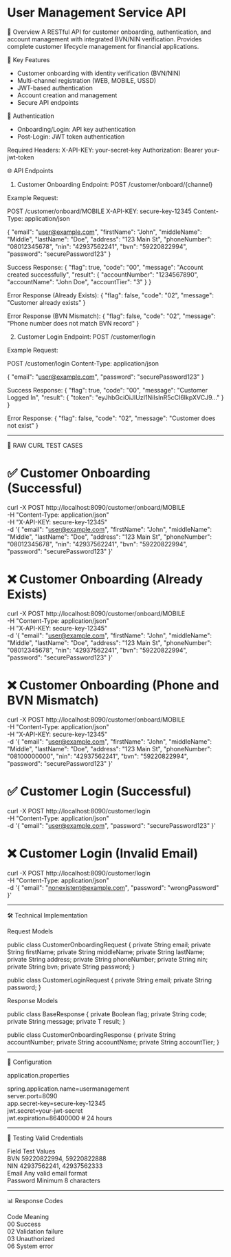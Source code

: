 # User Management Service API

📌 Overview
A RESTful API for customer onboarding, authentication, and account management with integrated BVN/NIN verification. Provides complete customer lifecycle management for financial applications.

🚀 Key Features
- Customer onboarding with identity verification (BVN/NIN)
- Multi-channel registration (WEB, MOBILE, USSD)
- JWT-based authentication
- Account creation and management
- Secure API endpoints

🔐 Authentication
- Onboarding/Login: API key authentication
- Post-Login: JWT token authentication

Required Headers:
X-API-KEY: your-secret-key
Authorization: Bearer your-jwt-token

🌐 API Endpoints

1. Customer Onboarding
Endpoint: POST /customer/onboard/{channel}

Example Request:

POST /customer/onboard/MOBILE
X-API-KEY: secure-key-12345
Content-Type: application/json

{
  "email": "user@example.com",
  "firstName": "John",
  "middleName": "Middle",
  "lastName": "Doe",
  "address": "123 Main St",
  "phoneNumber": "08012345678",
  "nin": "42937562241",
  "bvn": "59220822994",
  "password": "securePassword123"
}

Success Response:
{
  "flag": true,
  "code": "00",
  "message": "Account created successfully",
  "result": {
    "accountNumber": "1234567890",
    "accountName": "John Doe",
    "accountTier": "3"
  }
}

Error Response (Already Exists):
{
  "flag": false,
  "code": "02",
  "message": "Customer already exists"
}

Error Response (BVN Mismatch):
{
  "flag": false,
  "code": "02",
  "message": "Phone number does not match BVN record"
}

2. Customer Login
Endpoint: POST /customer/login

Example Request:

POST /customer/login
Content-Type: application/json

{
  "email": "user@example.com",
  "password": "securePassword123"
}

Success Response:
{
  "flag": true,
  "code": "00",
  "message": "Customer Logged In",
  "result": {
    "token": "eyJhbGciOiJIUzI1NiIsInR5cCI6IkpXVCJ9..."
  }
}

Error Response:
{
  "flag": false,
  "code": "02",
  "message": "Customer does not exist"
}

---

🧪 RAW CURL TEST CASES

# ✅ Customer Onboarding (Successful)
curl -X POST http://localhost:8090/customer/onboard/MOBILE \
  -H "Content-Type: application/json" \
  -H "X-API-KEY: secure-key-12345" \
  -d '{
    "email": "user@example.com",
    "firstName": "John",
    "middleName": "Middle",
    "lastName": "Doe",
    "address": "123 Main St",
    "phoneNumber": "08012345678",
    "nin": "42937562241",
    "bvn": "59220822994",
    "password": "securePassword123"
}'

# ❌ Customer Onboarding (Already Exists)
curl -X POST http://localhost:8090/customer/onboard/MOBILE \
  -H "Content-Type: application/json" \
  -H "X-API-KEY: secure-key-12345" \
  -d '{
    "email": "user@example.com",
    "firstName": "John",
    "middleName": "Middle",
    "lastName": "Doe",
    "address": "123 Main St",
    "phoneNumber": "08012345678",
    "nin": "42937562241",
    "bvn": "59220822994",
    "password": "securePassword123"
}'

# ❌ Customer Onboarding (Phone and BVN Mismatch)
curl -X POST http://localhost:8090/customer/onboard/MOBILE \
  -H "Content-Type: application/json" \
  -H "X-API-KEY: secure-key-12345" \
  -d '{
    "email": "user@example.com",
    "firstName": "John",
    "middleName": "Middle",
    "lastName": "Doe",
    "address": "123 Main St",
    "phoneNumber": "08100000000",
    "nin": "42937562241",
    "bvn": "59220822994",
    "password": "securePassword123"
}'

# ✅ Customer Login (Successful)
curl -X POST http://localhost:8090/customer/login \
  -H "Content-Type: application/json" \
  -d '{
    "email": "user@example.com",
    "password": "securePassword123"
}'

# ❌ Customer Login (Invalid Email)
curl -X POST http://localhost:8090/customer/login \
  -H "Content-Type: application/json" \
  -d '{
    "email": "nonexistent@example.com",
    "password": "wrongPassword"
}'

---

🛠️ Technical Implementation

Request Models

public class CustomerOnboardingRequest {
    private String email;
    private String firstName;
    private String middleName;
    private String lastName;
    private String address;
    private String phoneNumber;
    private String nin;
    private String bvn;
    private String password;
}

public class CustomerLoginRequest {
    private String email;
    private String password;
}

Response Models

public class BaseResponse<T> {
    private Boolean flag;
    private String code;
    private String message;
    private T result;
}

public class CustomerOnboardingResponse {
    private String accountNumber;
    private String accountName;
    private String accountTier;
}

---

🔧 Configuration

application.properties

spring.application.name=usermanagement  
server.port=8090  
app.secret-key=secure-key-12345  
jwt.secret=your-jwt-secret  
jwt.expiration=86400000  # 24 hours  

---

🧪 Testing Valid Credentials

Field       Test Values  
BVN         59220822994, 59220822888  
NIN         42937562241, 42937562333  
Email       Any valid email format  
Password    Minimum 8 characters  

---

📊 Response Codes

Code  Meaning  
00    Success  
02    Validation failure  
03    Unauthorized  
06    System error  

